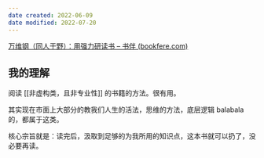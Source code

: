 ```yaml
---
date created: 2022-06-09
date modified: 2022-07-20
---
```


[万维钢（同人于野）：用强力研读书 – 书伴 (bookfere.com)](https://bookfere.com/post/349.html)

## 我的理解

阅读 [[非虚构类，且非专业性]] 的书籍的方法。很有用。

其实现在市面上大部分的教我们人生的活法，思维的方法，底层逻辑 balabala 的，都属于这类。

核心宗旨就是：读完后，汲取到足够的为我所用的知识点，这本书就可以扔了，没必要再读。
